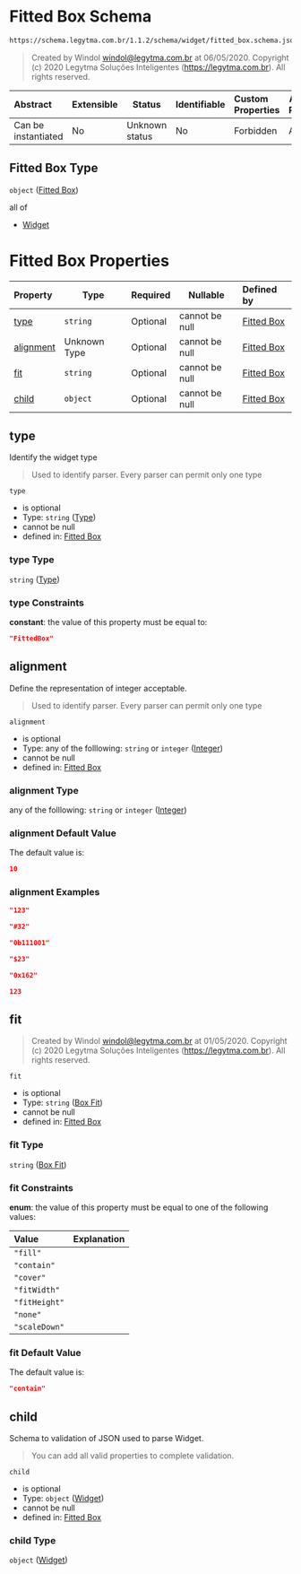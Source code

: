 # Fitted Box Schema

```txt
https://schema.legytma.com.br/1.1.2/schema/widget/fitted_box.schema.json
```




> Created by Windol [windol@legytma.com.br](mailto:windol@legytma.com.br) at 06/05/2020.
> Copyright (c) 2020 Legytma Soluções Inteligentes (<https://legytma.com.br>). All rights reserved.
>

| Abstract            | Extensible | Status         | Identifiable | Custom Properties | Additional Properties | Access Restrictions | Defined In                                                                               |
| :------------------ | ---------- | -------------- | ------------ | :---------------- | --------------------- | ------------------- | ---------------------------------------------------------------------------------------- |
| Can be instantiated | No         | Unknown status | No           | Forbidden         | Allowed               | none                | [fitted_box.schema.json](../schema/widget/fitted_box.schema.json) |

## Fitted Box Type

`object` ([Fitted Box](fitted_box.md))

all of

-   [Widget](input_decoration-properties-widget-5.md)

# Fitted Box Properties

| Property                | Type         | Required | Nullable       | Defined by                                                                                                                                   |
| :---------------------- | ------------ | -------- | -------------- | :------------------------------------------------------------------------------------------------------------------------------------------- |
| [type](#type)           | `string`     | Optional | cannot be null | [Fitted Box](widget-definitions-type.md)    |
| [alignment](#alignment) | Unknown Type | Optional | cannot be null | [Fitted Box](color-allof-integer.md)                 |
| [fit](#fit)             | `string`     | Optional | cannot be null | [Fitted Box](decoration_image-properties-box-fit.md)   |
| [child](#child)         | `object`     | Optional | cannot be null | [Fitted Box](input_decoration-properties-widget-5.md) |

## type

Identify the widget type


> Used to identify parser. Every parser can permit only one type
>

`type`

-   is optional
-   Type: `string` ([Type](widget-definitions-type.md))
-   cannot be null
-   defined in: [Fitted Box](widget-definitions-type.md)

### type Type

`string` ([Type](widget-definitions-type.md))

### type Constraints

**constant**: the value of this property must be equal to:

```json
"FittedBox"
```

## alignment

Define the representation of integer acceptable.


> Used to identify parser. Every parser can permit only one type
>

`alignment`

-   is optional
-   Type: any of the folllowing: `string` or `integer` ([Integer](color-allof-integer.md))
-   cannot be null
-   defined in: [Fitted Box](color-allof-integer.md)

### alignment Type

any of the folllowing: `string` or `integer` ([Integer](color-allof-integer.md))

### alignment Default Value

The default value is:

```json
10
```

### alignment Examples

```json
"123"
```

```json
"#32"
```

```json
"0b111001"
```

```json
"$23"
```

```json
"0x162"
```

```json
123
```

## fit




> Created by Windol [windol@legytma.com.br](mailto:windol@legytma.com.br) at 01/05/2020.
> Copyright (c) 2020 Legytma Soluções Inteligentes (<https://legytma.com.br>). All rights reserved.
>

`fit`

-   is optional
-   Type: `string` ([Box Fit](decoration_image-properties-box-fit.md))
-   cannot be null
-   defined in: [Fitted Box](decoration_image-properties-box-fit.md)

### fit Type

`string` ([Box Fit](decoration_image-properties-box-fit.md))

### fit Constraints

**enum**: the value of this property must be equal to one of the following values:

| Value         | Explanation |
| :------------ | ----------- |
| `"fill"`      |             |
| `"contain"`   |             |
| `"cover"`     |             |
| `"fitWidth"`  |             |
| `"fitHeight"` |             |
| `"none"`      |             |
| `"scaleDown"` |             |

### fit Default Value

The default value is:

```json
"contain"
```

## child

Schema to validation of JSON used to parse Widget.


> You can add all valid properties to complete validation.
>

`child`

-   is optional
-   Type: `object` ([Widget](input_decoration-properties-widget-5.md))
-   cannot be null
-   defined in: [Fitted Box](input_decoration-properties-widget-5.md)

### child Type

`object` ([Widget](input_decoration-properties-widget-5.md))
